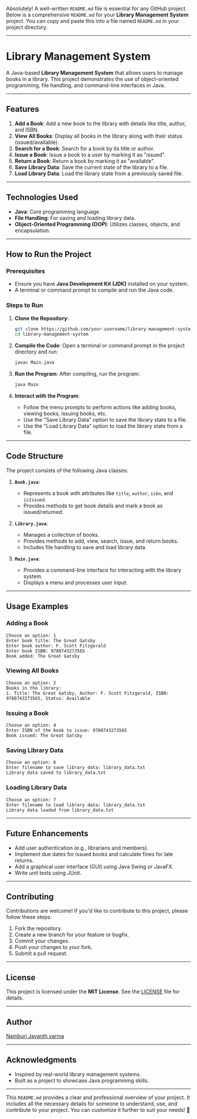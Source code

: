 Absolutely! A well-written `README.md` file is essential for any GitHub project. Below is a comprehensive `README.md` for your **Library Management System** project. You can copy and paste this into a file named `README.md` in your project directory.

---

# Library Management System

A Java-based **Library Management System** that allows users to manage books in a library. This project demonstrates the use of object-oriented programming, file handling, and command-line interfaces in Java.

---

## Features

1. **Add a Book**: Add a new book to the library with details like title, author, and ISBN.
2. **View All Books**: Display all books in the library along with their status (issued/available).
3. **Search for a Book**: Search for a book by its title or author.
4. **Issue a Book**: Issue a book to a user by marking it as "issued".
5. **Return a Book**: Return a book by marking it as "available".
6. **Save Library Data**: Save the current state of the library to a file.
7. **Load Library Data**: Load the library state from a previously saved file.

---

## Technologies Used

- **Java**: Core programming language.
- **File Handling**: For saving and loading library data.
- **Object-Oriented Programming (OOP)**: Utilizes classes, objects, and encapsulation.

---

## How to Run the Project

### Prerequisites
- Ensure you have **Java Development Kit (JDK)** installed on your system.
- A terminal or command prompt to compile and run the Java code.

### Steps to Run

1. **Clone the Repository**:
   ```bash
   git clone https://github.com/your-username/library-management-system.git
   cd library-management-system
   ```

2. **Compile the Code**:
   Open a terminal or command prompt in the project directory and run:
   ```bash
   javac Main.java
   ```

3. **Run the Program**:
   After compiling, run the program:
   ```bash
   java Main
   ```

4. **Interact with the Program**:
   - Follow the menu prompts to perform actions like adding books, viewing books, issuing books, etc.
   - Use the "Save Library Data" option to save the library state to a file.
   - Use the "Load Library Data" option to load the library state from a file.

---

## Code Structure

The project consists of the following Java classes:

1. **`Book.java`**:
   - Represents a book with attributes like `title`, `author`, `isbn`, and `isIssued`.
   - Provides methods to get book details and mark a book as issued/returned.

2. **`Library.java`**:
   - Manages a collection of books.
   - Provides methods to add, view, search, issue, and return books.
   - Includes file handling to save and load library data.

3. **`Main.java`**:
   - Provides a command-line interface for interacting with the library system.
   - Displays a menu and processes user input.

---

## Usage Examples

### Adding a Book
```
Choose an option: 1
Enter book title: The Great Gatsby
Enter book author: F. Scott Fitzgerald
Enter book ISBN: 9780743273565
Book added: The Great Gatsby
```

### Viewing All Books
```
Choose an option: 2
Books in the library:
1. Title: The Great Gatsby, Author: F. Scott Fitzgerald, ISBN: 9780743273565, Status: Available
```

### Issuing a Book
```
Choose an option: 4
Enter ISBN of the book to issue: 9780743273565
Book issued: The Great Gatsby
```

### Saving Library Data
```
Choose an option: 6
Enter filename to save library data: library_data.txt
Library data saved to library_data.txt
```

### Loading Library Data
```
Choose an option: 7
Enter filename to load library data: library_data.txt
Library data loaded from library_data.txt
```

---

## Future Enhancements

- Add user authentication (e.g., librarians and members).
- Implement due dates for issued books and calculate fines for late returns.
- Add a graphical user interface (GUI) using Java Swing or JavaFX.
- Write unit tests using JUnit.

---

## Contributing

Contributions are welcome! If you'd like to contribute to this project, please follow these steps:

1. Fork the repository.
2. Create a new branch for your feature or bugfix.
3. Commit your changes.
4. Push your changes to your fork.
5. Submit a pull request.

---

## License

This project is licensed under the **MIT License**. See the [LICENSE](LICENSE) file for details.

---

## Author

[Namburi Jayanth varma](https://github.com/Jayanth1560)

---

## Acknowledgments

- Inspired by real-world library management systems.
- Built as a project to showcase Java programming skills.

---

This `README.md` provides a clear and professional overview of your project. It includes all the necessary details for someone to understand, use, and contribute to your project. You can customize it further to suit your needs! 🚀